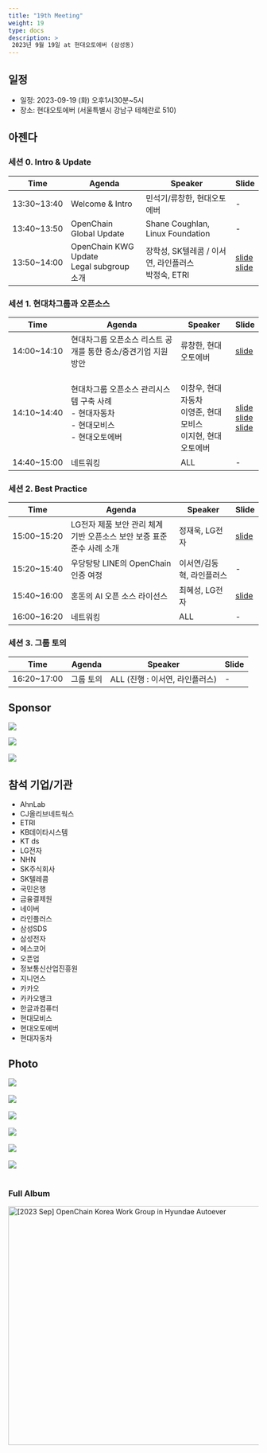 ```yaml
---
title: "19th Meeting"
weight: 19
type: docs
description: >
 2023년 9월 19일 at 현대오토에버 (삼성동)
---
```


## 일정

* 일정: 2023-09-19 (화) 오후1시30분~5시
* 장소: 현대오토에버 (서울특별시 강남구 테헤란로 510)

## 아젠다

### 세션 0. Intro & Update

| Time | Agenda           | Speaker | Slide |
|----|-----------------|------|------|
| 13:30~13:40 | Welcome & Intro | 민석기/류창한, 현대오토에버 |  -  |
| 13:40~13:50 | OpenChain Global Update  | 	Shane Coughlan, Linux Foundation | - |
| 13:50~14:00 | OpenChain KWG Update <br> Legal subgroup 소개  | 장학성, SK텔레콤 / 이서연, 라인플러스 <br> 박정숙, ETRI | [slide](./OpenChain_Korea_update_20230919.pdf) <br> [slide](./LegalSubgroup소개자료-20230919-R1.pdf)  |

### 세션 1. 현대차그룹과 오픈소스

| Time | Agenda           | Speaker | Slide |
|----|-----------------|------|------|
| 14:00~14:10 | 현대차그룹 오픈소스 리스트 공개를 통한 중소/중견기업 지원 방안 | 류창한, 현대오토에버 | [slide](./현대차그룹_기술분야별_활용_오픈소스_리스트공개_F.pdf) |
| 14:10~14:40 | 현대차그룹 오픈소스 관리시스템 구축 사례<br> - 현대자동차<br> - 현대모비스<br> - 현대오토에버 | <br>이창우, 현대자동차<br>이영준, 현대모비스<br>이지현, 현대오토에버 |  <br> [slide](./KWG현대차발표자료.pdf) <br> [slide](./모비스_KWG_발표자료.pdf) <br> [slide](./fosslight_적용사례_20230919_Autoever.pdf) |
| 14:40~15:00 | 네트워킹 | ALL |  -  |

### 세션 2. Best Practice

| Time | Agenda           | Speaker | Slide |
|----|-----------------|------|------|
| 15:00~15:20 | LG전자 제품 보안 관리 체계 기반 오픈소스 보안 보증 표준 준수 사례 소개 | 정재욱, LG전자 |  [slide](./LG전자제품보안관리체계기반_오픈소스보안보증표준준수사례소개_정재욱.pdf)  |
| 15:20~15:40 | 우당탕탕 LINE의 OpenChain 인증 여정 | 이서연/김동혁, 라인플러스 |  -  |
| 15:40~16:00 | 혼돈의 AI 오픈 소스 라이선스 | 최혜성, LG전자 |  [slide](./혼돈의AI오픈소스라이선스.pdf)  |
| 16:00~16:20 | 네트워킹 | ALL |  -  |

### 세션 3. 그룹 토의

| Time | Agenda           | Speaker | Slide |
|----|-----------------|------|------|
| 16:20~17:00 | 그룹 토의 | ALL (진행 : 이서연, 라인플러스) |  -  |

## Sponsor

![](autoever-logo.png)
<br>

![](nipg-logo.png)
<br>
<br>
![](ETRI-logo.png)


## 참석 기업/기관

* AhnLab
* CJ올리브네트웍스
* ETRI
* KB데이타시스템
* KT ds
* LG전자
* NHN
* SK주식회사
* SK텔레콤
* 국민은행
* 금융결제원
* 네이버
* 라인플러스
* 삼성SDS
* 삼성전자
* 에스코어
* 오픈업
* 정보통신산업진흥원
* 지니언스
* 카카오
* 카카오뱅크
* 한글과컴퓨터
* 현대모비스
* 현대오토에버
* 현대자동차

## Photo
![](IMG_5205.jpeg)
<br><br>
![](IMG_5203.jpeg)
<br><br>
![](IMG_5202.jpeg)
<br><br>
![](20230919_131847.jpg)
<br><br>
![](20230919_130539.jpg)
<br><br>
![](20230919_123642.jpg)
<br><br>


### Full Album
<a data-flickr-embed="true" href="https://www.flickr.com/photos/198570149@N05/albums/72177720311433957" title="[2023 Sep] OpenChain Korea Work Group in Hyundae Autoever"><img src="https://live.staticflickr.com/65535/53212082529_fe12947413_z.jpg" width="640" height="480" alt="[2023 Sep] OpenChain Korea Work Group in Hyundae Autoever"/></a><script async src="//embedr.flickr.com/assets/client-code.js" charset="utf-8"></script>

